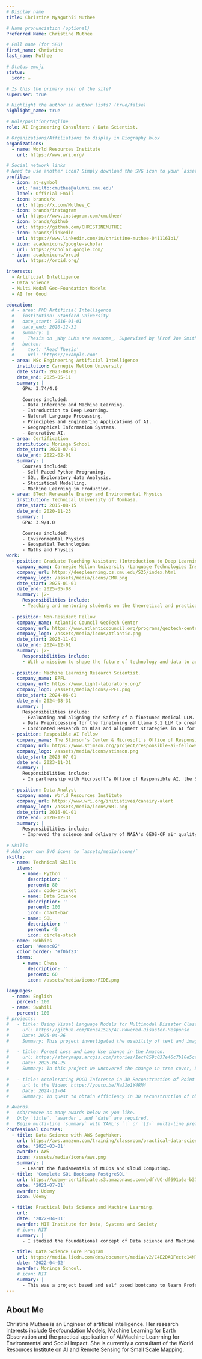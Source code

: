 ```yaml
---
# Display name
title: Christine Nyaguthii Muthee

# Name pronunciation (optional)
Preferred Name: Christine Muthee

# Full name (for SEO)
first_name: Christine 
last_name: Muthee

# Status emoji
status:
  icon: ☕️ 

# Is this the primary user of the site?
superuser: true

# Highlight the author in author lists? (true/false)
highlight_name: true

# Role/position/tagline
role: AI Engineering Consultant / Data Scientist.

# Organizations/Affiliations to display in Biography blox
organizations:
  - name: World Resources Institute
    url: https://www.wri.org/

# Social network links
# Need to use another icon? Simply download the SVG icon to your `assets/media/icons/` folder.
profiles:
  - icon: at-symbol
    url: 'mailto:cmuthee@alumni.cmu.edu'
    label: Official Email
  - icon: brands/x
    url: https://x.com/Muthee_C
  - icon: brands/instagram
    url: https://www.instagram.com/cmuthee/
  - icon: brands/github
    url: https://github.com/CHRISTINEMUTHEE
  - icon: brands/linkedin
    url: https://www.linkedin.com/in/christine-muthee-0411161b1/
  - icon: academicons/google-scholar
    url: https://scholar.google.com/
  - icon: academicons/orcid
    url: https://orcid.org/

interests:
  - Artificial Intelligence
  - Data Science 
  - Multi Modal Geo-Foundation Models
  - AI for Good

education:
  # - area: PhD Artificial Intelligence
  #   institution: Stanford University
  #   date_start: 2016-01-01
  #   date_end: 2020-12-31
  #   summary: |
  #     Thesis on _Why LLMs are awesome_. Supervised by [Prof Joe Smith](https://example.com). Presented papers at 5 IEEE conferences with the contributions being published in 2 Springer journals.
  #   button:
  #     text: 'Read Thesis'
  #     url: 'https://example.com'
  - area: MSc Engineering Artificial Intelligence
    institution: Carnegie Mellon University 
    date_start: 2023-08-01
    date_end: 2025-05-11
    summary: |
      GPA: 3.74/4.0

      Courses included:
      - Data Inference and Machine Learning.
      - Introduction to Deep Learning.
      - Natural Language Processing.
      - Principles and Engineering Applications of AI.
      - Geographical Information Systems.
      - Generative AI.   
  - area: Certification
    institution: Moringa School
    date_start: 2021-07-01
    date_end: 2022-02-01
    summary: |
      Courses included:
      - Self Paced Python Programing.
      - SQL, Exploratory data Analysis.
      - Statistical Modelling.
      - Machine Learning in Production.   
  - area: BTech Renewable Energy and Environmental Physics
    institution: Technical University of Mombasa.
    date_start: 2015-08-15
    date_end: 2020-11-23
    summary: |
      GPA: 3.9/4.0

      Courses included:
      - Environmental Physics
      - Geospatial Technologies
      - Maths and Physics
work:
  - position: Graduate Teaching Assistant (Introduction to Deep Learning)
    company_name: Carnegie Mellon University (Language Technologies Institute)
    company_url: https://deeplearning.cs.cmu.edu/S25/index.html
    company_logo: /assets/media/icons/CMU.png
    date_start: 2025-01-01
    date_end: 2025-05-08
    summary: |2-
      Responsibilities include:
      - Teaching and mentoring students on the theoretical and practical concepts of deep learning.
  
  - position: Non-Resident Fellow
    company_name: Atlantic Council GeoTech Center
    company_url: https://www.atlanticcouncil.org/programs/geotech-center/about-us/
    company_logo: /assets/media/icons/Atlantic.png
    date_start: 2023-11-01
    date_end: 2024-12-01
    summary: |2-
      Responsibilities include:
      - With a mission to shape the future of technology and data to advance people, the planet, prosperity, and peace, the Atlantic Council's Geotech Centre offered me an opportunity to join other subject matter experts and decision-makers to consider the broader societal, economic, and geopolitical implications of new and emerging technologies; and leverage technology to solve global challenges
  
  - position: Machine Learning Research Scientist.
    company_name: EPFL
    company_url: https://www.light-laboratory.org/
    company_logo: /assets/media/icons/EPFL.png
    date_start: 2024-06-01
    date_end: 2024-08-31
    summary: |
      Responsibilities include:
      - Evaluating and aligning the Safety of a finetuned Medical LLM.
      - Data Preprocessing for the finetuning of Llama 3.1 LLM to create.
      - Cordinated Research on Bias and alignment strategies in AI for Health Care.
  - position: Resposible AI Fellow
    company_name: The Stimson's Center & Microsoft's Office of Responsible AI.
    company_url: https://www.stimson.org/project/responsible-ai-fellowship/
    company_logo: /assets/media/icons/stimson.png
    date_start: 2023-07-01
    date_end: 2023-11-31
    summary: |
      Responsibilities include:
      - In partnership with Microsoft’s Office of Responsible AI, the Strategic Foresight Hub at Stimson established a fellowship program to convene diverse stakeholders to examine AI applications and evaluate their impacts in developing countries. We sought to understand how AI-related harms and benefits manifest in various social, cultural, economic, and environmental contexts. We also identified technological and regulatory solutions that could help mitigate risks and maximize opportunities.

  - position: Data Analyst 
    company_name: World Resources Institute 
    company_url: https://www.wri.org/initiatives/canairy-alert
    company_logo: /assets/media/icons/WRI.png
    date_start: 2016-01-01
    date_end: 2020-12-31
    summary: |
      Responsibilities include:
      - Improved the science and delivery of NASA's GEOS-CF air quality forecast to data deprived cities in Africa by scaling down its course resolution using low cost sensors.
    
# Skills
# Add your own SVG icons to `assets/media/icons/`
skills:
  - name: Technical Skills
    items:
      - name: Python
        description: ''
        percent: 80
        icon: code-bracket
      - name: Data Science
        description: ''
        percent: 100
        icon: chart-bar
      - name: SQL
        description: ''
        percent: 40
        icon: circle-stack
  - name: Hobbies
    color: '#eeac02'
    color_border: '#f0bf23'
    items:
      - name: Chess
        description: ''
        percent: 60
        icon: /assets/media/icons/FIDE.png

languages:
  - name: English
    percent: 100
  - name: Swahili
    percent: 100
# projects:
#   - title: Using Visual Language Models for Multimodal Disaster Classification.
#     url: https://github.com/Kenza1525/AI-Powered-Disaster-Response
#     Date: 2025-04-26
#     Summary: This project investigated the usability of text and images for Disaster classification. We leveraged Multi Modal Data from CrisisMMD and compared the performance of Visual Language Models with Contrastive Objectives against a Knowledge-infused and Explainable Multimodal Attention Network to classify Multiple Disaster based Tasks.

#   - title: Forest Loss and Lang Use change in the Amazon.
#     url: https://storymaps.arcgis.com/stories/1ecf859c037e46c7b10e5ca7571a36ac
#     Date: 2025-04-25
#     Summary: In this project we uncovered the change in tree cover, Land Use and Biodiversity Trends in the Amazon Rain Forest since the 1980's and the underlying sources among them encroachment of protected areas, conversion of forest areas to farm lands and population growth. This research project also uncovered Hotspots for species extinction and the need for stringent legal measures against deforestation.   

#   - title: Accelerating POCO Inference in 3D Reconstruction of Point Clouds.
#     url to the Video: https://youtu.be/NaJ1o1Y4RM4
#     Date: 2024-11-04
#     Summary: In quest to obtain efficiency in 3D reconstruction of objects, we enhanced POCO (Point Convolution for Surface Reconstruction) by utilizing Graphical Attention Network for feature learning. Here we treated Point clouds as nodes in a graph and assigned variable weights (feature weighting) to point cloud neighbors and performed Occupancy prediction using a final Linear Layer.

# Awards.
#   Add/remove as many awards below as you like.
#   Only `title`, `awarder`, and `date` are required.
#   Begin multi-line `summary` with YAML's `|` or `|2-` multi-line prefix and indent 2 spaces below.
Professional Courses:
  - title: Data Science with AWS SageMaker.
    url: https://aws.amazon.com/training/classroom/practical-data-science-with-amazon-sagemaker/
    date: '2023-03-01'
    awarder: AWS
    icon: /assets/media/icons/aws.png
    summary: |
      - Learnt the fundamentals of MLOps and Cloud Computing.
  - title: 'Complete SQL Bootcamp PostgreSQL'
    url: https://udemy-certificate.s3.amazonaws.com/pdf/UC-df691a6a-b374-49ea-910c-f9a625eb0d82.pdf
    date: '2021-07-01'
    awarder: Udemy
    icon: Udemy

  - title: Practical Data Science and Machine Learning.
    url: 
    date: '2022-04-01'
    awarder: MIT Institute for Data, Systems and Society
    # icon: MIT
    summary: |
      - I studied the foundational concept of Data science and Machine Learning. By the end, I was familiar with the significant technological trends applied to make Data Driven Decisions at scale.    

  - title: Data Science Core Program
    url: https://media.licdn.com/dms/document/media/v2/C4E2DAQFectc14NTegw/profile-treasury-document-pdf-analyzed/profile-treasury-document-pdf-analyzed/0/1645774166314?e=1749081600&v=beta&t=PgYb3R_nb2zPYSil4do_wKjXFGyiiIKdEKrrgzfi0iw
    date: '2022-04-02'
    awarder: Moringa School. 
    # icon: MIT
    summary: |
      - This was a project based and self paced bootcamp to learn Professional application of Data Visualization, Data Science and Machine Learning. 
---
```


## About Me

Christine Muthee is an Engineer of artificial intelligence. Her research interests include Geofoundation Models, Machine Learning for Earth Observation and the practical application of AI/Machine Leanrning for Environmental and Social Impact. She is currently a consultant of the World Resources Institute on AI and Remote Sensing for Small Scale Mapping.

